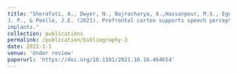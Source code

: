 ```yaml
---
title: "Sherafati, A., Dwyer, N., Bajracharya, A.,Hassanpour, M.S., Eggebrecht, A.T., Firszt, J.B., Culver,
J. P., & Peelle, J.E. (2021). Prefrontal cortex supports speech perception in listeners with cochlear
implants."
collection: publications
permalink: /publication/bibliography-3
date: 2021-1-1
venue: 'Under review'
paperurl: 'https://doi.org/10.1101/2021.10.16.464654'
---
```

